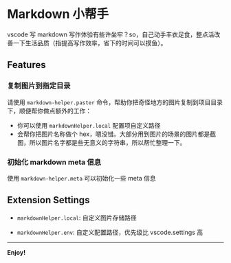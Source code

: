 # Markdown 小帮手

vscode 写 markdown 写作体验有些许坐牢？so，自己动手丰衣足食，整点活改善一下生活品质（指提高写作效率，省下的时间可以摸鱼）。

## Features

### 复制图片到指定目录

请使用 `markdown-helper.paster` 命令，帮助你把奇怪地方的图片复制到项目目录下，顺便帮你做点额外的工作：

* 你可以使用 `markdownHelper.local` 配置项自定义路径
* 会帮你把图片名称做个 hex，嗯没错。大部分用到图片的场景的图片都是截图，所以图片名字都是些无意义的字符串，所以帮忙整理一下。

### 初始化 markdown meta 信息

使用 `markdown-helper.meta` 可以初始化一些 meta 信息

## Extension Settings

* `markdownHelper.local`: 自定义图片存储路径

* `markdownHelper.env`: 自定义配置路径，优先级比 vscode.settings 高

-----------------------------------------------------------------------------------------------------------

**Enjoy!**
